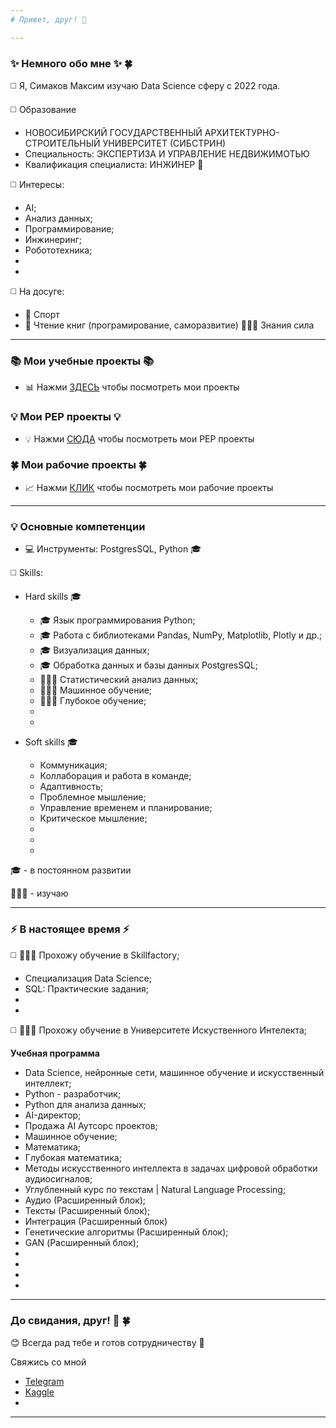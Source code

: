 ```yaml
---
# Привет, друг! 👋

---
```

### ✨ Немного обо мне ✨ 🍀
◻️ Я, Симаков Максим изучаю Data Science сферу c 2022 года.

◻️ Образование
  * НОВОСИБИРСКИЙ ГОСУДАРСТВЕННЫЙ АРХИТЕКТУРНО-СТРОИТЕЛЬНЫЙ УНИВЕРСИТЕТ (СИБСТРИН)
  * Специальность: ЭКСПЕРТИЗА И УПРАВЛЕНИЕ НЕДВИЖИМОТЬЮ
  * Квалификация специалиста: ИНЖИНЕР 📐
   
◻️ Интересы:
  * AI;
  * Анализ данных;
  * Программирование;
  * Инжинеринг;
  * Робототехника;
  * 
  * 
  
◻️ На досуге:
  * 🏃 Спорт
  * 📖 Чтение книг (програмирование, саморазвитие)
    👨‍💻💪 Знания сила
---
### 📚 Мои учебные проекты 📚

  * 📊 Нажми [ЗДЕСЬ]() чтобы посмотреть мои проекты
 
### 💡 Мои PEP проекты 💡
  
  * 💡 Нажми [СЮДА]() чтобы посмотреть мои PEP проекты

### 🍀 Мои рабочие проекты 🍀
  
  * 📈 Нажми [КЛИК]() чтобы посмотреть мои рабочие проекты

---

### 💡 Основные компетенции 
* 💻 Инструменты: PostgresSQL, Python 🎓
  
◻️ Skills:

  * Hard skills 🎓
    * 🎓 Язык программирования Python;
    * 🎓 Работа с библиотеками Pandas, NumPy, Matplotlib, Plotly и др.;
    * 🎓 Визуализация данных;
    * 🎓 Обработка данных и базы данных PostgresSQL;
    * 🧑🏼‍🎓 Статистический анализ данных;
    * 🧑🏼‍🎓 Машинное обучение;
    * 🧑🏼‍🎓 Глубокое обучение;
    * 
    * 
   
  * Soft skills 🎓
    
    * Коммуникация;
    * Коллаборация и работа в команде;
    * Адаптивность;
    * Проблемное мышление;
    * Управление временем и планирование;
    * Критическое мышление;
    * 
    * 
    * 

🎓 -  в постоянном развитии

🧑🏼‍🎓 - изучаю

---    

### ⚡️ В настоящее время ⚡️

◻️  🧑🏼‍🎓 Прохожу обучение в Skillfactory;

   * Специализация Data Science;
   * SQL: Практические задания;
   * 
   * 
     
◻️  🧑🏼‍🎓 Прохожу обучение в Университете Искуственного Интелекта;

   **Учебная программа** 
   * Data Science, нейронные сети, машинное обучение и искусственный интеллект;
   * Python - разработчик;
   * Python для анализа данных;
   * AI-директор;
   * Продажа AI Аутсорс проектов;
   * Машинное обучение;
   * Математика;
   * Глубокая математика;
   * Методы искусственного интеллекта в задачах цифровой обработки аудиосигналов;
   * Углубленный курс по текстам | Natural Language Processing;
   * Аудио (Расширенный блок);
   * Тексты (Расширенный блок);
   * Интеграция (Расширенный блок)
   * Генетические алгоритмы (Расширенный блок);
   * GAN (Расширенный блок);
   * 
   * 
   * 
   * 
   
---
### До свидания, друг! 👋 🍀

😊 Всегда рад тебе и готов сотрудничеству 🤝

Свяжись со мной

* [Telegram](https://t.me/max_sim_sma)
* [Kaggle](https://www.kaggle.com/maksimsimakov)
*
---



 



